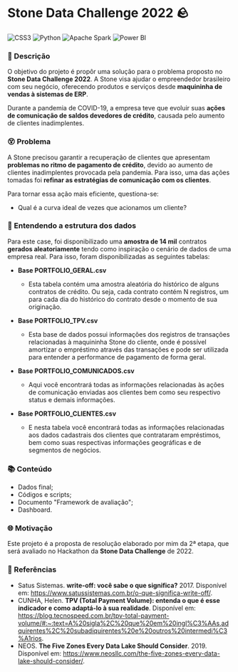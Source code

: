 # Stone Data Challenge 2022 🪨

![CSS3](https://img.shields.io/badge/Colab-F9AB00?style=for-the-badge&logo=googlecolab&color=525252) ![Python](https://img.shields.io/badge/Python-3776AB?style=for-the-badge&logo=python&logoColor=white) ![Apache Spark](https://img.shields.io/badge/Apache_Spark-FFFFFF?style=for-the-badge&logo=apachespark&logoColor=#E35A16) ![Power BI](https://img.shields.io/badge/PowerBI-F2C811?style=for-the-badge&logo=Power%20BI&logoColor=white)

### 📃 Descrição

O objetivo do projeto é propôr uma solução para o problema proposto no **Stone Data Challenge 2022**. A Stone visa ajudar o empreendedor brasileiro com seu negócio, oferecendo produtos e serviços desde **maquininha de vendas à sistemas de ERP**.

Durante a pandemia de COVID-19, a empresa teve que evoluir suas **ações de comunicação de saldos devedores de crédito**, causada pelo aumento de clientes inadimplentes.

### 😵 Problema

A Stone precisou garantir a recuperação de clientes que apresentam **problemas no ritmo de pagamento de crédito**, devido ao aumento de clientes inadimplentes provocada pela pandemia. Para isso, uma das ações tomadas foi **refinar as estratégias de comunicação com os clientes**.

Para tornar essa ação mais eficiente, questiona-se:

* Qual é a curva ideal de vezes que acionamos um cliente?

### 🎲 Entendendo a estrutura dos dados

Para este case, foi disponibilizado uma **amostra de 14 mil** contratos **gerados aleatoriamente** tendo como inspiração o cenário de dados de uma empresa real. Para isso, foram disponibilizadas as seguintes tabelas:

* **Base PORTFOLIO_GERAL.csv**
  * Esta tabela contém uma amostra aleatória do histórico de alguns contratos de crédito. Ou seja, cada contrato contém N registros, um para cada dia do histórico do contrato desde o momento de sua originação.

* **Base PORTFOLIO_TPV.csv**
  * Esta base de dados possui informações dos registros de transações relacionadas à maquininha Stone do cliente, onde é possível amortizar o empréstimo através das transações e pode ser utilizada para entender a performance de pagamento de forma geral.
* **Base PORTFOLIO_COMUNICADOS.csv**
  * Aqui você encontrará todas as informações relacionadas às ações de comunicação enviadas aos clientes bem como seu respectivo status e demais informações.
* **Base PORTFOLIO_CLIENTES.csv**
  * E nesta tabela você encontrará todas as informações relacionadas aos dados cadastrais dos clientes que contrataram empréstimos, bem como suas respectivas informações geográficas e de segmentos de negócios.

### 📚 Conteúdo

- Dados final;
- Códigos e scripts;
- Documento "Framework de avaliação";
- Dashboard.

### 🌐 Motivação

Este projeto é a proposta de resolução elaborado por mim da 2ª etapa, que será avaliado no Hackathon da **Stone Data Challenge** de 2022.

### 📖 Referências

* Satus Sistemas. **write-off: você sabe o que significa?** 2017. Disponível em: https://www.satussistemas.com.br/o-que-significa-write-off/.
* CUNHA, Helen. **TPV (Total Payment Volume): entenda o que é esse indicador e como adaptá-lo à sua realidade**. Disponível em: https://blog.tecnospeed.com.br/tpv-total-payment-volume/#:~:text=A%20sigla%2C%20que%20em%20ingl%C3%AAs,adquirentes%2C%20subadiquirentes%20e%20outros%20intermedi%C3%A1rios.
* NEOS. **The Five Zones Every Data Lake Should Consider**. 2019. Disponível em: https://www.neosllc.com/the-five-zones-every-data-lake-should-consider/.
